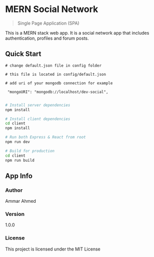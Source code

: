 # MERN Social Network

> Single Page Application (SPA)

This is a MERN stack web app. It is a social network app that includes authentication, profiles and forum posts.

## Quick Start

```
# change default.json file in config folder

# this file is located in config/default.json

# add uri of your mongodb connection for example

 "mongoURI": "mongodb://localhost/dev-social",
 
```

```bash
# Install server dependencies
npm install

# Install client dependencies
cd client
npm install

# Run both Express & React from root
npm run dev

# Build for production
cd client
npm run build
```

## App Info

### Author

Ammar Ahmed

### Version

1.0.0

### License

This project is licensed under the MIT License
